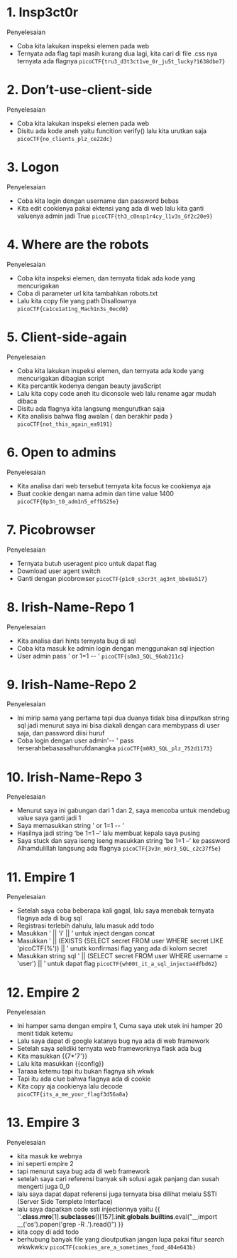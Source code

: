 # 1. Insp3ct0r
Penyelesaian
- Coba kita lakukan inspeksi elemen pada web
- Ternyata ada flag tapi masih kurang dua lagi, kita cari di file .css nya ternyata ada flagnya
`picoCTF{tru3_d3t3ct1ve_0r_ju5t_lucky?1638dbe7}`

# 2. Don’t-use-client-side
Penyelesaian
- Coba kita lakukan inspeksi elemen pada web
- Disitu ada kode aneh yaitu funcition verify() lalu kita urutkan saja
`picoCTF{no_clients_plz_ce22dc}`
# 3. Logon
Penyelesaian
- Coba kita login dengan username dan password bebas
- Kita edit cookienya pakai ektensi yang ada di web lalu kita ganti valuenya admin jadi True
`picoCTF{th3_c0nsp1r4cy_l1v3s_6f2c20e9}`
# 4. Where are the robots
Penyelesaian
- Coba kita inspeksi elemen, dan ternyata tidak ada kode yang mencurigakan
- Coba di parameter url kita tambahkan robots.txt
- Lalu kita copy file yang path Disallownya
`picoCTF{ca1cu1at1ng_Mach1n3s_0ecd0}`
# 5. Client-side-again
Penyelesaian
- Coba kita lakukan inspeksi elemen, dan ternyata ada kode yang mencurigakan dibagian script
- Kita percantik kodenya dengan beauty javaScript
- Lalu kita copy code aneh itu diconsole web lalu rename agar mudah dibaca
- Disitu ada flagnya kita langsung mengurutkan saja
- Kita analisis bahwa flag awalan { dan berakhir pada }
`picoCTF{not_this_again_ea9191}`
# 6. Open to admins
Penyelesaian
- Kita analisa dari web tersebut ternyata kita focus ke cookienya aja
- Buat cookie dengan nama admin dan time value 1400
`picoCTF{0p3n_t0_adm1n5_effb525e}`
# 7. Picobrowser
Penyelesaian
- Ternyata butuh useragent pico untuk dapat flag
- Download user agent switch
- Ganti dengan picobrowser
`picoCTF{p1c0_s3cr3t_ag3nt_bbe8a517}`
# 8. Irish-Name-Repo 1
Penyelesaian
- Kita analisa dari hints ternyata bug di sql
- Coba kita masuk ke admin login dengan menggunakan sql injection
- User admin pass ' or 1=1 -- '
`picoCTF{s0m3_SQL_96ab211c}`
# 9. Irish-Name-Repo 2
Penyelesaian
- Ini mirip sama yang pertama tapi dua duanya tidak bisa diinputkan string sql jadi menurut saya
ini bisa diakali dengan cara membypass di user saja, dan password diisi huruf
- Coba login dengan user admin'-- ' pass terserahbebasasalhurufdanangka
`picoCTF{m0R3_SQL_plz_752d1173}`
# 10. Irish-Name-Repo 3
Penyelesaian
- Menurut saya ini gabungan dari 1 dan 2, saya mencoba untuk mendebug value saya ganti jadi 1
- Saya memasukkan string ' or 1=1 -- '
- Hasilnya jadi string ‘be 1=1 –‘ lalu membuat kepala saya pusing
- Saya stuck dan saya iseng iseng masukkan string ‘be 1=1 –‘ ke password Alhamdulillah langsung
ada flagnya
`picoCTF{3v3n_m0r3_SQL_c2c37f5e}`
# 11. Empire 1
Penyelesaian
- Setelah saya coba beberapa kali gagal, lalu saya menebak ternyata flagnya ada di bug sql
- Registrasi terlebih dahulu, lalu masuk add todo
- Masukkan ' || 'i' || ' untuk inject dengan concat
- Masukkan ' || (EXISTS (SELECT secret FROM user WHERE secret LIKE 'picoCTF{%')) || '
unutk konfirmasi flag yang ada di kolom secret
- Masukkan string sql ' || (SELECT secret FROM user WHERE username = 'user') || ' untuk
dapat flag
`picoCTF{wh00t_it_a_sql_injecta4dfbd62}`
# 12. Empire 2
Penyelesaian
- Ini hamper sama dengan empire 1, Cuma saya utek utek ini hamper 20 menit tidak ketemu
- Lalu saya dapat di google katanya bug nya ada di web framework
- Setelah saya selidiki ternyata web frameworknya flask ada bug
- Kita masukkan {{7*'7'}}
- Lalu kita masukkan {{config}}
- Taraaa ketemu tapi itu bukan flagnya sih wkwk
- Tapi itu ada clue bahwa flagnya ada di cookie
- Kita copy aja cookienya lalu decode
`picoCTF{its_a_me_your_flagf3d56a8a}`
# 13. Empire 3
Penyelesaian
- kita masuk ke webnya
- ini seperti empire 2
- tapi menurut saya bug ada di web framework
- setelah saya cari referensi banyak sih solusi agak panjang dan susah mengerti juga 0_0
- lalu saya dapat dapat referensi juga ternyata bisa dilihat melalu SSTI (Server Side Templete
Interface)
- lalu saya dapatkan code ssti injectionnya yaitu {{
''.__class__.__mro__[1].__subclasses__()[157].__init__.__globals__.__builtins__.eval("__import
__('os').popen('grep -R .').read()") }}
- kita copy di add todo
- berhubung banyak file yang dioutputkan jangan lupa pakai fitur search wkwkwk:v
`picoCTF{cookies_are_a_sometimes_food_404e643b}`